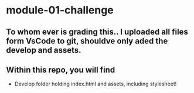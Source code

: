 # module-01-challenge

## To whom ever is grading this.. I uploaded all files form VsCode to git, shouldve only aded the develop and assets.

## Within this repo, you will find
- Develop folder holding index.html and assets, including stylesheet!

